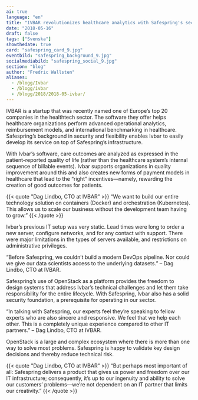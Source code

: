 ```yaml
---
ai: true
language: "en"
title: "IVBAR revolutionizes healthcare analytics with Safespring's secure and flexible infrastructure"
date: "2018-05-16"
draft: false
tags: ["Svenska"]
showthedate: true
card: "safespring_card_9.jpg"
eventbild: "safespring_background_9.jpg"
socialmediabild: "safespring_social_9.jpg"
section: "blog"
author: "Fredric Wallsten"
aliases:
  - /blogg/Ivbar
  - /blogg/ivbar
  - /blogg/2018/2018-05-ivbar/
---
```


IVBAR is a startup that was recently named one of Europe’s top 20 companies in the healthtech sector. The software they offer helps healthcare organizations perform advanced operational analytics, reimbursement models, and international benchmarking in healthcare. Safespring’s background in security and flexibility enables Ivbar to easily develop its service on top of Safespring’s infrastructure.

With Ivbar’s software, care outcomes are analyzed as expressed in the patient-reported quality of life (rather than the healthcare system’s internal sequence of billable events). Ivbar supports organizations in quality improvement around this and also creates new forms of payment models in healthcare that lead to the “right” incentives—namely, rewarding the creation of good outcomes for patients.

{{< quote "Dag Lindbo, CTO at IVBAR" >}}
“We want to build our entire technology solution on containers (Docker) and orchestration (Kubernetes). This allows us to scale our business without the development team having to grow.”
{{< /quote >}}

Ivbar’s previous IT setup was very static. Lead times were long to order a new server, configure networks, and for any contact with support. There were major limitations in the types of servers available, and restrictions on administrative privileges.

“Before Safespring, we couldn’t build a modern DevOps pipeline. Nor could we give our data scientists access to the underlying datasets.” – Dag Lindbo, CTO at IVBAR.

Safespring’s use of OpenStack as a platform provides the freedom to design systems that address Ivbar’s technical challenges and let them take responsibility for the entire lifecycle. With Safespring, Ivbar also has a solid security foundation, a prerequisite for operating in our sector.

“In talking with Safespring, our experts feel they’re speaking to fellow experts who are also sincere and responsive. We feel that we help each other. This is a completely unique experience compared to other IT partners.” – Dag Lindbo, CTO at IVBAR.

OpenStack is a large and complex ecosystem where there is more than one way to solve most problems. Safespring is happy to validate key design decisions and thereby reduce technical risk.

{{< quote "Dag Lindbo, CTO at IVBAR" >}}
“But perhaps most important of all: Safespring delivers a product that gives us power and freedom over our IT infrastructure; consequently, it’s up to our ingenuity and ability to solve our customers’ problems—we’re not dependent on an IT partner that limits our creativity.”
{{< /quote >}}
